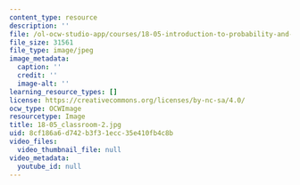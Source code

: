```yaml
---
content_type: resource
description: ''
file: /ol-ocw-studio-app/courses/18-05-introduction-to-probability-and-statistics-spring-2014/8cf186a6d742b3f31ecc35e410fb4c8b_18-05_classroom-2.jpg
file_size: 31561
file_type: image/jpeg
image_metadata:
  caption: ''
  credit: ''
  image-alt: ''
learning_resource_types: []
license: https://creativecommons.org/licenses/by-nc-sa/4.0/
ocw_type: OCWImage
resourcetype: Image
title: 18-05_classroom-2.jpg
uid: 8cf186a6-d742-b3f3-1ecc-35e410fb4c8b
video_files:
  video_thumbnail_file: null
video_metadata:
  youtube_id: null
---
```

